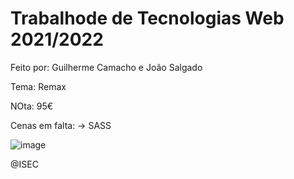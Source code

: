 # Trabalhode de Tecnologias Web 2021/2022

Feito por: Guilherme Camacho e João Salgado

Tema: Remax

NOta: 95€

Cenas em falta:
 → SASS

![image](https://doit.pt/wp-content/uploads/2020/03/remax-1-1024x577.jpg)

@ISEC
